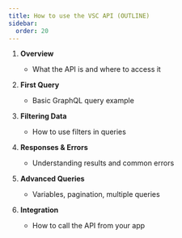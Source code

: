 ```yaml
---
title: How to use the VSC API (OUTLINE)
sidebar:
  order: 20
---
```



1. **Overview**  
   - What the API is and where to access it

2. **First Query**  
   - Basic GraphQL query example

3. **Filtering Data**  
   - How to use filters in queries

4. **Responses & Errors**  
   - Understanding results and common errors

5. **Advanced Queries**  
   - Variables, pagination, multiple queries

6. **Integration**  
   - How to call the API from your app
